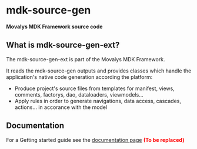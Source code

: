 # mdk-source-gen
**Movalys MDK Framework source code**

## What is mdk-source-gen-ext?

The mdk-source-gen-ext is part of the Movalys MDK Framework.

It reads the mdk-source-gen outputs and provides classes which handle the application's native code generation according the platform:
* Produce project's source files from templates for manifest, views, comments, factorys, dao, dataloaders, viewmodels...
* Apply rules in order to generate navigations, data access, cascades, actions... in accorance with the model

## Documentation

For a Getting started guide see the [documentation page] <b><font color='red' >(To be replaced)</font></b>

[gittip-url]: https://gratipay.com/~WeAreFractal/
[gittip-image]: https://img.shields.io/gittip/WeAreFractal.svg

[downloads-image]: https://img.shields.io/npm/dm/mdk-cli.svg
[npm-url]: https://www.npmjs.com/package/mdk-cli
[npm-image]: https://img.shields.io/npm/v/mdk-cli.svg

[documentation page]:http://nansrvintc1.ntes.fr.sopra/mfdocs-5.1/
